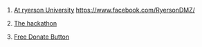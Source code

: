 1. [At ryerson University](https://torontopolice.on.ca/newsreleases/41295)
https://www.facebook.com/RyersonDMZ/

2. [The hackathon](https://www.universe.com/events/hacktps-hackathon-tickets-toronto-8P6SMH)

3. [Free Donate Button](https://donorbox.org/)